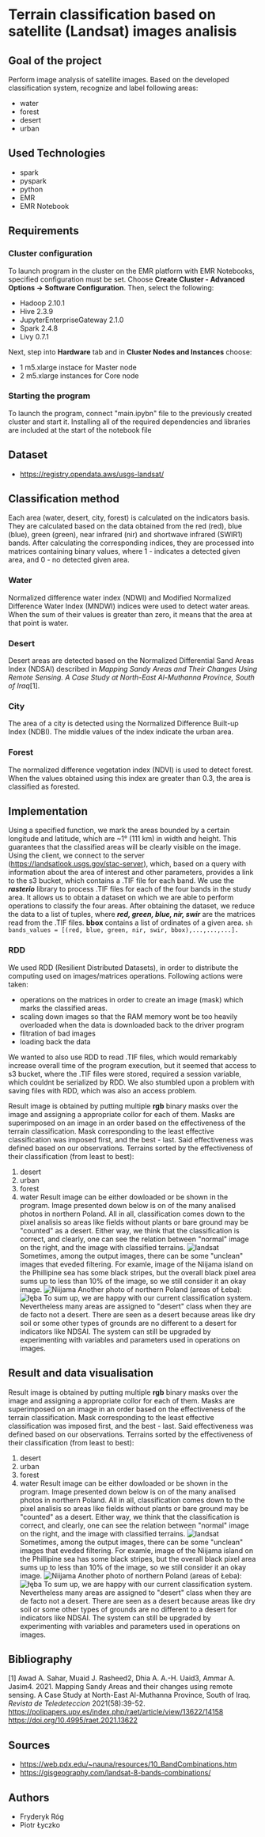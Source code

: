 # Terrain classification based on satellite (Landsat) images analisis

## Goal of the project
Perform image analysis of satellite images. Based on the developed classification system, recognize and label following areas:
- water
- forest
- desert
- urban

## Used Technologies
- spark
- pyspark
- python
- EMR
- EMR Notebook

## Requirements
### Cluster configuration
To launch program in the cluster on the EMR platform with EMR Notebooks, specified configuration must be set.
Choose **Create Cluster - Advanced Options  -> Software Configuration**. Then, select the following:
- Hadoop 2.10.1
- Hive 2.3.9
- JupyterEnterpriseGateway 2.1.0 
- Spark 2.4.8
- Livy 0.7.1

Next, step into **Hardware** tab and in **Cluster Nodes and Instances** choose:
- 1 m5.xlarge instace for Master node
- 2 m5.xlarge instances for Core node

### Starting the program
To launch the program, connect "main.ipybn" file to the previously created cluster and start it. Installing all of the required dependencies and libraries are included at the start of the notebook file


## Dataset
- https://registry.opendata.aws/usgs-landsat/


## Classification method
Each area (water, desert, city, forest) is calculated on the indicators basis. They are calculated based on the data obtained from the red (red), blue (blue), green (green), near infrared (nir) and shortwave infrared (SWIR1) bands. After calculating the corresponding indices, they are processed into matrices containing binary values, where 1 - indicates a detected given area, and 0 - no detected given area.
### Water
Normalized difference water index (NDWI) and Modified Normalized Difference Water Index (MNDWI) indices were used to detect water areas. When the sum of their values is greater than zero, it means that the area at that point is water.
### Desert
Desert areas are detected based on the Normalized Differential Sand Areas Index (NDSAI) described in *Mapping Sandy Areas and Their Changes Using Remote Sensing. A Case Study at North-East Al-Muthanna Province, South of Iraq*[1]. 
### City
The area of a city is detected using the Normalized Difference Built-up Index (NDBI). The middle values of the index indicate the urban area.
### Forest
The normalized difference vegetation index (NDVI) is used to detect forest. When the values obtained using this index are greater than 0.3, the area is classified as forested.

## Implementation 
Using a specified function, we mark the areas bounded by a certain longitude and latitude, which are ~1° (111 km) in width and height. This guarantees that the classified areas will be clearly visible on the image. Using the client, we connect to the server (https://landsatlook.usgs.gov/stac-server), which, based on a query with information about the area of interest and other parameters, provides a link to the s3 bucket, which contains a .TIF file for each band. 
We use the ***rasterio*** library to process .TIF files for each of the four bands in the study area. It allows us to obtain a dataset on which we are able to perform operations to classify the four areas. 
After obtaining the dataset, we reduce the data to a list of tuples, where ***red, green, blue, nir, swir*** are the matrices read from the .TIF files. **bbox** contains a list of ordinates of a given area. 
``sh
bands_values = [(red, blue, green, nir, swir, bbox),...,...,...].
``
### RDD
We used RDD (Resilient Distributed Datasets), in order to distribute the computing used on images/matrices operations. Following actions were taken: 
- operations on the matrices in order to create an image (mask) which marks the classified areas.
- scaling down images so that the RAM memory wont be too heavily overloaded when the data is downloaded back to the driver program
- flitration of bad images
- loading back the data

We wanted to also use RDD to read .TIF files, which would remarkably increase overall time of the program execution, but it seemed that access to s3 bucket, where the .TIF files were stored, required a session variable, which couldnt be serialized by RDD. 
We also stumbled upon a problem with saving files with RDD, which was also an access problem.


Result image is obtained by putting multiple **rgb** binary masks over the image and assigning a appropriate collor for each of them. Masks are superimposed on an image in an order based on the effectiveness of the terrain classification. Mask corresponding to the least effective classification was imposed first, and the best - last. Said effectiveness was defined based on our observations.
Terrains sorted by the effectiveness of their classification (from least to best):
1. desert
2. urban
3. forest
4. water
Result image can be either dowloaded or be shown in the program.
Image presented down below is on of the many analised photos in northern Poland. All in all, classification comes down to the pixel analisis so areas like fields without plants or bare ground may be "counted" as a desert. Either way, we think that the classification is correct, and clearly, one can see the relation between "normal" image on the right, and the image with classified terrains.
![landsat](https://user-images.githubusercontent.com/67193178/190922691-9cb4b7e7-1489-4dae-add5-50a1d545473b.png)
Sometimes, among the output images, there can be some "unclean" images that eveded filtering. For examle, image of the Niijama island on the Phillipine sea has some black stripes, but the overall black pixel area sums up to less than 10% of the image, so we still consider it an okay image. 
![Niijama](https://user-images.githubusercontent.com/67193178/190924338-ce215ec1-de20-4c29-9a71-7bee6408a98a.png)
Another photo of northern Poland (areas of Łeba):
![łęba](https://user-images.githubusercontent.com/67193178/190925557-4ab68c3d-06ba-4074-b142-1e254fd02a30.png)
To sum up, we are happy with our current classification system. Nevertheless many areas are assigned to "desert" class when they are de facto not a desert. There are seen as a desert because areas like dry soil or some other types of grounds are no different to a desert for indicators like NDSAI. The system can still be upgraded by experimenting with variables and parameters used in operations on images.

## Result and data visualisation
Result image is obtained by putting multiple **rgb** binary masks over the image and assigning a appropriate collor for each of them. Masks are superimposed on an image in an order based on the effectiveness of the terrain classification. Mask corresponding to the least effective classification was imposed first, and the best - last. Said effectiveness was defined based on our observations.
Terrains sorted by the effectiveness of their classification (from least to best):
1. desert
2. urban
3. forest
4. water
Result image can be either dowloaded or be shown in the program.
Image presented down below is on of the many analised photos in northern Poland. All in all, classification comes down to the pixel analisis so areas like fields without plants or bare ground may be "counted" as a desert. Either way, we think that the classification is correct, and clearly, one can see the relation between "normal" image on the right, and the image with classified terrains.
![landsat](https://user-images.githubusercontent.com/67193178/190922691-9cb4b7e7-1489-4dae-add5-50a1d545473b.png)
Sometimes, among the output images, there can be some "unclean" images that eveded filtering. For examle, image of the Niijama island on the Phillipine sea has some black stripes, but the overall black pixel area sums up to less than 10% of the image, so we still consider it an okay image. 
![Niijama](https://user-images.githubusercontent.com/67193178/190924338-ce215ec1-de20-4c29-9a71-7bee6408a98a.png)
Another photo of northern Poland (areas of Łeba):
![łęba](https://user-images.githubusercontent.com/67193178/190925557-4ab68c3d-06ba-4074-b142-1e254fd02a30.png)
To sum up, we are happy with our current classification system. Nevertheless many areas are assigned to "desert" class when they are de facto not a desert. There are seen as a desert because areas like dry soil or some other types of grounds are no different to a desert for indicators like NDSAI. The system can still be upgraded by experimenting with variables and parameters used in operations on images.


## Bibliography
[1] Awad A. Sahar, Muaid J. Rasheed2, Dhia A. A.-H. Uaid3, Ammar A. Jasim4. 2021. Mapping Sandy Areas and their changes using remote sensing. A Case Study at North-East Al-Muthanna Province, South of Iraq. *Revista de Teledeteccion* 2021(58):39-52.
https://polipapers.upv.es/index.php/raet/article/view/13622/14158
https://doi.org/10.4995/raet.2021.13622

## Sources
- https://web.pdx.edu/~nauna/resources/10_BandCombinations.htm
- https://gisgeography.com/landsat-8-bands-combinations/

## Authors
- Fryderyk Róg
- Piotr Łyczko
